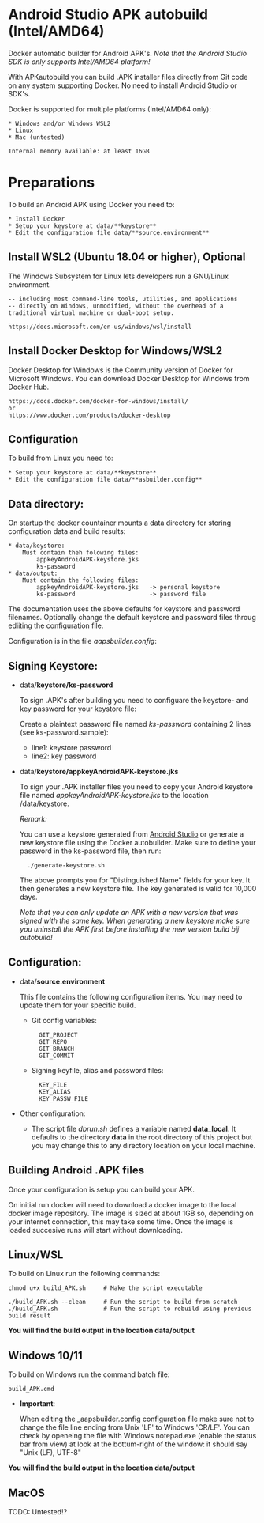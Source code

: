 # Android Studio APK autobuild (Intel/AMD64)

Docker automatic builder for Android APK's. *Note that the Android Studio SDK is only supports Intel/AMD64 platform!*

With APKautobuild you can build .APK installer files directly from Git code on any system supporting Docker. No need to install Android Studio or SDK's. 

Docker is supported for multiple platforms (Intel/AMD64 only):

    * Windows and/or Windows WSL2
    * Linux
    * Mac (untested)

    Internal memory available: at least 16GB
 
# Preparations

To build an Android APK using Docker you need to:

    * Install Docker
    * Setup your keystore at data/**keystore**
    * Edit the configuration file data/**source.environment**

## Install WSL2 (Ubuntu 18.04 or higher), Optional

The Windows Subsystem for Linux lets developers run a GNU/Linux environment.

    -- including most command-line tools, utilities, and applications
    -- directly on Windows, unmodified, without the overhead of a traditional virtual machine or dual-boot setup.

    https://docs.microsoft.com/en-us/windows/wsl/install

## Install Docker Desktop for Windows/WSL2

Docker Desktop for Windows is the Community version of Docker for Microsoft Windows. You can download Docker Desktop for Windows from Docker Hub.

    https://docs.docker.com/docker-for-windows/install/
    or
    https://www.docker.com/products/docker-desktop

## Configuration
To build from Linux you need to:

    * Setup your keystore at data/**keystore**
    * Edit the configuration file data/**asbuilder.config**

## Data directory:
On startup the docker countainer mounts a data directory for storing configuration data and build results:

    * data/keystore:
        Must contain theh folowing files:
            appkeyAndroidAPK-keystore.jks
            ks-password
    * data/output:
        Must contain the following files:
            appkeyAndroidAPK-keystore.jks   -> personal keystore
            ks-password                     -> password file

The documentation uses the above defaults for keystore and password filenames. Optionally change the default keystore and password files throug ediiting the configuration file. 

Configuration is in the file _aapsbuilder.config_:

## Signing Keystore:

* data/**keystore/ks-password**

    To sign .APK's after building you need to configuare the keystore- and key password for your keystore file:

    Create a plaintext password file named _ks-password_ containing 2 lines (see ks-password.sample):
    * line1: keystore password
    * line2: key password


* data/**keystore/appkeyAndroidAPK-keystore.jks**

    To sign your .APK installer files you need to copy your Android keystore file named _appkeyAndroidAPK-keystore.jks_ to the location /data/keystore. 

    _Remark:_

    You can use a keystore generated from [Android Studio](https://androidaps.readthedocs.io/en/latest/EN/Installing-AndroidAPS/Building-APK.html#generate-signed-apk)
    or generate a new keystore file using the Docker autobuilder. Make sure to define your password in the ks-password file, then run:

        ./generate-keystore.sh

    The above prompts you for "Distinguished Name" fields for your key. It then generates a new keystore file. The key generated is valid for 10,000 days.

    _Note that you can only update an APK with a new version that was signed with the same key. When generating a new keystore make sure you uninstall the APK first before installing the new version build bij autobuild!_

## Configuration:

* data/**source.environment**

    This file contains the following configuration items. You may need to update them for your specific build.

    * Git config variables:

            GIT_PROJECT
            GIT_REPO
            GIT_BRANCH
            GIT_COMMIT

    * Signing keyfile, alias and password files:

            KEY_FILE
            KEY_ALIAS
            KEY_PASSW_FILE

* Other configuration:

    * The script file _dbrun.sh_ defines a variable named **data_local**.
    It defaults to the directory **data** in the root directory of this project but you may change this to any directory location on your local machine.

## Building Android .APK files

Once your configuration is setup you can build your APK.

On initial run docker will need to download a docker image to the local docker image repository. The image is sized at about 1GB so, depending on your internet connection, this may take some time. Once the image is loaded succesive runs will start without downloading.

## Linux/WSL

To build on Linux run the following commands:

    chmod u+x build_APK.sh     # Make the script executable

    ./build_APK.sh --clean     # Run the script to build from scratch
    ./build_APK.sh             # Run the script to rebuild using previous build result

**You will find the build output in the location __data__/output**

## Windows 10/11

To build on Windows run the command batch file:

    build_APK.cmd

* **Important**:

    When editing the _aapsbuilder.config configuration file make sure not to change the file line ending from Unix 'LF' to Windows 'CR/LF'.
    You can check by openeing the file with Windows notepad.exe (enable the status bar from view) at look at the bottum-right of the window: it should say "Unix (LF), UTF-8"

**You will find the build output in the location __data__/output**

## MacOS

TODO: Untested!?
